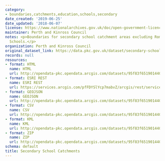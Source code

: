 ```yaml
---
category:
- boundaries,catchments,education,schools,secondary
date_created: '2019-06-25'
date_updated: '2018-06-07'
license: https://www.nationalarchives.gov.uk/doc/open-government-licence/version/3/
maintainer: Perth and Kinross Council
notes: <p>Boundaries for secondary school catchment areas excluding Roman Catholic
  Schools.</p>
organization: Perth and Kinross Council
original_dataset_link: https://data.pkc.gov.uk/dataset/secondary-school-catchments
records: null
resources:
- format: HTML
  name: HTML
  url: http://opendata-pkc.opendata.arcgis.com/datasets/95f83f651901440292a82ae2f737828d_0
- format: ESRI REST
  name: ESRI REST
  url: https://services.arcgis.com/pfFDYSlYcp7mabvZ/arcgis/rest/services/Secondary_School_Catchments/FeatureServer/0
- format: GEOJSON
  name: GEOJSON
  url: http://opendata-pkc.opendata.arcgis.com/datasets/95f83f651901440292a82ae2f737828d_0.geojson
- format: CSV
  name: CSV
  url: http://opendata-pkc.opendata.arcgis.com/datasets/95f83f651901440292a82ae2f737828d_0.csv
- format: KML
  name: KML
  url: http://opendata-pkc.opendata.arcgis.com/datasets/95f83f651901440292a82ae2f737828d_0.kml
- format: ZIP
  name: ZIP
  url: http://opendata-pkc.opendata.arcgis.com/datasets/95f83f651901440292a82ae2f737828d_0.zip
schema: default
title: Secondary School Catchments
---
```

